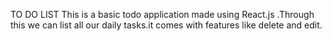 TO DO LIST
This is a basic todo application made using React.js .Through this we can list all our daily tasks.it comes with features like delete and edit.
